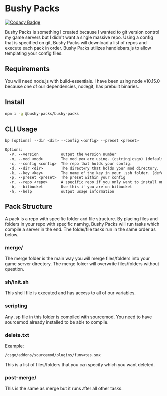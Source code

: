 # Bushy Packs

[![Codacy Badge](https://api.codacy.com/project/badge/Grade/23c9f9619fca4d1193ed51767f614aa9)](https://app.codacy.com/app/busheezy/bushy-packs?utm_source=github.com&utm_medium=referral&utm_content=busheezy/bushy-packs&utm_campaign=Badge_Grade_Dashboard)

Bushy Packs is something I created because I wanted to git version control my game servers but I didn't want a single massive repo. Using a config that is specified on git, Bushy Packs will download a list of repos and execute each pack in order. Bushy Packs utilizes handlebars.js to allow templating your config files.

## Requirements

You will need node.js with build-essentials. I have been using node v10.15.0 because one of our dependencies, nodegit, has prebuilt binaries.

## Install

```bash
npm i -g @bushy-packs/bushy-packs
```

## CLI Usage

```txt
bp [options] --dir <dir> --config <config> --preset <preset>

Options:
  -V, --version          output the version number
  -m, --mod <mod>        The mod you are using. (cstring|csgo) (default: "csgo")
  -c, --config <config>  The repo that holds your config.
  -d, --dir <dir>        The directory that holds your mod directory.
  -k, --key <key>        The name of the key in your .ssh folder. (default: "id_rsa")
  -p, --preset <preset>  The preset within your config
  -r, --repo <repo>      A specific repo if you only want to install one.
  -b, --bitbucket        Use this if you are on bitbucket
  -h, --help             output usage information
```

## Pack Structure

A pack is a repo with specific folder and file structure. By placing files and folders in your repo with specific naming, Bushy Packs will run tasks which compile a server in the end. The folder/file tasks run in the same order as below.

### merge/

The merge folder is the main way you will merge files/folders into your game server directory. The merge folder will overwrite files/folders without question.

### sh/init.sh

This shell file is executed and has access to all of our variables.

### scripting

Any .sp file in this folder is compiled with sourcemod. You need to have sourcemod already installed to be able to compile.

### delete.txt

Example:

```txt
/csgo/addons/sourcemod/plugins/funvotes.smx
```

This is a list of files/folders that you can specify which you want deleted.

### post-merge/

This is the same as merge but it runs after all other tasks.

